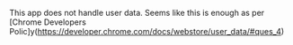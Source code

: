 This app does not handle user data. Seems like this is enough as per [Chrome Developers Polic]y(https://developer.chrome.com/docs/webstore/user_data/#ques_4)